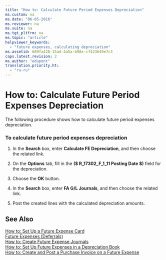 ```yaml
---
title: "How to: Calculate Future Period Expenses Depreciation"
ms.custom: na
ms.date: "06-05-2016"
ms.reviewer: na
ms.suite: na
ms.tgt_pltfrm: na
ms.topic: "article"
helpviewer_keywords: 
  - "future expenses, calculating depreciation"
ms.assetid: 689fa428-15ad-4a5a-b98e-cf423649e7c3
caps.latest.revision: 2
ms.author: "edupont"
translation.priority.ht: 
  - "ru-ru"
---
```

# How to: Calculate Future Period Expenses Depreciation
The following procedure shows how to calculate future period expenses depreciation.  
  
### To calculate future period expenses depreciation  
  
1.  In the **Search** box, enter **Calculate FE Depreciation**, and then choose the related link.  
  
2.  On the **Options** tab, fill in the **\($ R\_17302\_F\_1\_11 Posting Date $\)** field for the depreciation.  
  
3.  Choose the **OK** button.  
  
4.  In the **Search** box, enter **FA G\/L Journals**, and then choose the related link.  
  
5.  Post the created lines with the calculated depreciation amounts.  
  
## See Also  
 [How to: Set Up a Future Expense Card](../../LocalFunctionalityForMicrosoftDynamicsNav2016/Russia/how-to-set-up-a-future-expense-card.md)   
 [Future Expenses \(Deferrals\)](../../LocalFunctionalityForMicrosoftDynamicsNav2016/Russia/future-expenses-deferrals-.md)   
 [How to: Create Future Expense Journals](../../LocalFunctionalityForMicrosoftDynamicsNav2016/Russia/how-to-create-future-expense-journals.md)   
 [How to: Set Up Future Expenses in a Depreciation Book](../../LocalFunctionalityForMicrosoftDynamicsNav2016/Russia/how-to-set-up-future-expenses-in-a-depreciation-book.md)   
 [How to: Create and Post a Purchase Invoice on a Future Expense](../../LocalFunctionalityForMicrosoftDynamicsNav2016/Russia/how-to-create-and-post-a-purchase-invoice-on-a-future-expense.md)